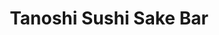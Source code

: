 ---
layout: place
title: "Tanoshi Sushi Sake Bar"
permalink: /new-york/new-york/tanoshi-sushi-sake-bar.html
stateAbbr: NY
stateName: New York
cityName: New York
place_id: ChIJd35w0MZYwokR7LgKqfX4tXM
photos:
  - name: >-
      places/ChIJd35w0MZYwokR7LgKqfX4tXM/photos/AeeoHcJqe2JgrZL1sp-Z4UEPWTo4pmRpZ3dqpOVk6LzgoHJ2uzrtE1Nn962PGAHU7W6x0xolVf-BXtLm1-MTFbxcNxcvbOqNi5yDx3fXBLdAnPgMJUEPEqXU_amnqk9K6MsL-qFHuWpB4fXpkvEOr_ANmKlufn7b0ZOFC5FtKEJpQM9XAyAGE-U3cA2GTbfE-6RLUmTDE973YmghBdi-WtYUy8lfoQGnA2c0FwbXOcp_bGxldPpYQMoSemK90QQM3gOGM6soKTFUkKAJsqOqcKkBoRTM4UsyZpX2dZUHaC-zgy7FqTKwDpc_YP8sJLt1FooMQmQsVSHnMmGZNIRq8LqAkIV1B-XWZY4Ow8lr2_UvmVVK9qSetbN2Dl1QqxAsUYnDl2-DW_POIfKEIgIEI1jHndmq1eFCPZnP5D2OdP3Id9k
    widthPx: 3024
    heightPx: 4032
    authorAttributions:
      - displayName: H C
        uri: https://maps.google.com/maps/contrib/111005074399886173100
        photoUri: >-
          https://lh3.googleusercontent.com/a-/ALV-UjUZnGkLWYIYPSNYZytkmHqh_sMby5rFF59-3smnm1qv7FqU43pF=s100-p-k-no-mo
    flagContentUri: >-
      https://www.google.com/local/imagery/report/?cb_client=maps_api_places.places_api&image_key=!1e10!2sCIHM0ogKEICAgMCwoI_8Nw&hl=en-US
    googleMapsUri: >-
      https://www.google.com/maps/place//data=!3m4!1e2!3m2!1sCIHM0ogKEICAgMCwoI_8Nw!2e10!4m2!3m1!1s0x89c258c6d0707e77:0x73b5f8f5a90ab8ec
  - name: >-
      places/ChIJd35w0MZYwokR7LgKqfX4tXM/photos/AeeoHcJExdKCXazsrSHy71FM5lul9zBv4ei8fi_taPJnPTyyZ6V8C6WXOtldO6TEW4KtrAlINkC1-O0Mfusabo00nAwd_v7Rs3oP0TrRz7NSNQewjNvEpAJ02o1d21_PG10cLnJlNgJdqOsU_GAMr5_jly2X0KcJORt4Za5Ro5UlvyFEEENlW42d0ZkPpd_B8b0Em981NufpLnUGsOlLFc-xOqTQNgtf5pmNYFo7dOvEjVUSxllokgKK-3Jx8rCJImwlhLIKMTfx_3CMtgwNZi-n08iqUPam431020cesY82
    widthPx: 1000
    heightPx: 750
    authorAttributions:
      - displayName: Tanoshi Sushi Sake Bar
        uri: https://maps.google.com/maps/contrib/102659668981876945027
        photoUri: >-
          https://lh3.googleusercontent.com/a-/ALV-UjUOPV8ERZhLB6wKKFqQcG1IHF5NcBfuXj8GfGHcGHeaPgQq=s100-p-k-no-mo
    flagContentUri: >-
      https://www.google.com/local/imagery/report/?cb_client=maps_api_places.places_api&image_key=!1e10!2sAF1QipOlKOZEMy7EAis2T4RCn1DgflFJ-pIz7l4SPw&hl=en-US
    googleMapsUri: >-
      https://www.google.com/maps/place//data=!3m4!1e2!3m2!1sAF1QipOlKOZEMy7EAis2T4RCn1DgflFJ-pIz7l4SPw!2e10!4m2!3m1!1s0x89c258c6d0707e77:0x73b5f8f5a90ab8ec
  - name: >-
      places/ChIJd35w0MZYwokR7LgKqfX4tXM/photos/AeeoHcLkFzic-w6dYSyM-jXrM6DXW0CuB-lGT3zXemw0hvFOcufUHsowI33JKg0luqhoIcwJPrTAvjVFtf5lhkDbmcbeRWee6J42vKG-i0sdOsfAdInFryfd0VvcYwnTvQeH245i58mWaVn1yL_uHV7JqJEaSKi4VDTrJXp8lCctTid0ShJYr-Xjs93CSyQ_iFfB966lYExvOcMaugoGQAURNhDSUHkzf-n7t7D1bk04zTkCuEtDG0k_5WorHy1Cbq87NGRQJT138SKiz4ynFZpaqD6aSfabqkrGaCOtZ2g4
    widthPx: 820
    heightPx: 312
    authorAttributions:
      - displayName: Tanoshi Sushi Sake Bar
        uri: https://maps.google.com/maps/contrib/102659668981876945027
        photoUri: >-
          https://lh3.googleusercontent.com/a-/ALV-UjUOPV8ERZhLB6wKKFqQcG1IHF5NcBfuXj8GfGHcGHeaPgQq=s100-p-k-no-mo
    flagContentUri: >-
      https://www.google.com/local/imagery/report/?cb_client=maps_api_places.places_api&image_key=!1e10!2sAF1QipMATyL4uq2cAVMCS2A58hFcnDqiEYVyO-QRow&hl=en-US
    googleMapsUri: >-
      https://www.google.com/maps/place//data=!3m4!1e2!3m2!1sAF1QipMATyL4uq2cAVMCS2A58hFcnDqiEYVyO-QRow!2e10!4m2!3m1!1s0x89c258c6d0707e77:0x73b5f8f5a90ab8ec
  - name: >-
      places/ChIJd35w0MZYwokR7LgKqfX4tXM/photos/AeeoHcKBC95om1QygPr7K3Nqsdbd5pWitkOaSro8OkEE2HZ9GOxYzOF7Bcy6vSWzd395BUXHhvFbqvjUEqexVbVaLRvAwNzB6QKCxorU16LosGgkZRNg-e3RqiA1lzSH_NnrAhJVMLDr6e608sF4YQNoB2yhbF1uJFknu_dpcTpmTP6WivfQNcaqbmZfoB5T1BaVzhKeLSwzc9Eao246-CJErHxr541cG8exSGHxdrg6lVUrkHJQR_e8bNsQzXeE916ZrmEN01yDHmS0C0mpdwxFBPVwLCLbFNKwz49kdQI8i1BB2DAQGzZoSJzVGcpdLH3gK2fUK51wPR-naRoCqi1cIxBtYuKff_G9Z9_FMAOm2iN27b1tLUzR4LFSQ99vS0QZ4fb9LbmRn_RxvHw68c6cuDyczTd77hWKdOsIMeXv1I7mvn59
    widthPx: 4032
    heightPx: 3024
    authorAttributions:
      - displayName: Katie Nelson
        uri: https://maps.google.com/maps/contrib/104909516826645911456
        photoUri: >-
          https://lh3.googleusercontent.com/a-/ALV-UjVXRmsozVGhTmAFfOFdJoT4z2m0Lf1vKWIVPXOu3xuJlYbAD0fI=s100-p-k-no-mo
    flagContentUri: >-
      https://www.google.com/local/imagery/report/?cb_client=maps_api_places.places_api&image_key=!1e10!2sCIHM0ogKEICAgIDr2ffsuwE&hl=en-US
    googleMapsUri: >-
      https://www.google.com/maps/place//data=!3m4!1e2!3m2!1sCIHM0ogKEICAgIDr2ffsuwE!2e10!4m2!3m1!1s0x89c258c6d0707e77:0x73b5f8f5a90ab8ec
  - name: >-
      places/ChIJd35w0MZYwokR7LgKqfX4tXM/photos/AeeoHcIxH1MP1Vagzr5Y6ut12a34N-fivIn34PVULjYFS_2A0A2h0rgfrVUJIYPow-xXuyiNsueY3txwsqLPr1sA2if6qPwtZFTbhp-0tBVj-bFktiDUl99X5gCmkDOAr_g7XDdjE6hZR64p_Gr3BrJjvXaG7f3iZU_No6EWYixZxmlIzXwP115nhN_OSX15H7IsjdvhnXcenYW4UXEweTGxHXo7cqOisfLO6py-2kD7vleCuyjr8EV3GHgyaWBxNGDSns-UCUWO_gvhOZyF7CXE9VpztIhj49s7d3uO2F0YVJE5CTHFeVBlQ7NQBkiYN6fMkuEhBuI5p2yVcltdI4w412HUPm-5IjhLKGFEWWwUTeDAEiKwcOTQrlUz3UpmDXyniPJIIwgKkxXcoweR_uHi0flUAE7bIeEF7rX8Df_msbpFPl9X
    widthPx: 3024
    heightPx: 4032
    authorAttributions:
      - displayName: H C
        uri: https://maps.google.com/maps/contrib/111005074399886173100
        photoUri: >-
          https://lh3.googleusercontent.com/a-/ALV-UjUZnGkLWYIYPSNYZytkmHqh_sMby5rFF59-3smnm1qv7FqU43pF=s100-p-k-no-mo
    flagContentUri: >-
      https://www.google.com/local/imagery/report/?cb_client=maps_api_places.places_api&image_key=!1e10!2sCIHM0ogKEICAgMCwoI_81wE&hl=en-US
    googleMapsUri: >-
      https://www.google.com/maps/place//data=!3m4!1e2!3m2!1sCIHM0ogKEICAgMCwoI_81wE!2e10!4m2!3m1!1s0x89c258c6d0707e77:0x73b5f8f5a90ab8ec
  - name: >-
      places/ChIJd35w0MZYwokR7LgKqfX4tXM/photos/AeeoHcLl9BkjoScfsSaLaQZYYcTdWHOa0WbCDo6Su_1kAu_hNfItMCFT1ZLkfUrlBbNfrb4tzS8aYmRGAsoX31O8KTTGklEDmCSGmtRUPEFSuWp6gb_2IGz6_fxOyb9ibJNEw0Nr0O2EehUBnmTXMdj21oHnx08eKZED3BWqSJ9VNNjKdsw6NYMW7SRz0O4lPtJ0RB-ewRqNdNoY-qlKaISAn6F_BGFxj95_QV_mMv2juJ2jOs5rgRQtiK4rT9DzE8EN8IysoUREcBkZdX4cdDqh3rGm_9CEXtldLCmAa13W
    widthPx: 1000
    heightPx: 664
    authorAttributions:
      - displayName: Tanoshi Sushi Sake Bar
        uri: https://maps.google.com/maps/contrib/102659668981876945027
        photoUri: >-
          https://lh3.googleusercontent.com/a-/ALV-UjUOPV8ERZhLB6wKKFqQcG1IHF5NcBfuXj8GfGHcGHeaPgQq=s100-p-k-no-mo
    flagContentUri: >-
      https://www.google.com/local/imagery/report/?cb_client=maps_api_places.places_api&image_key=!1e10!2sAF1QipOrqwNzyMf8dmqUm1g44rTCIcipCspfEynVnw&hl=en-US
    googleMapsUri: >-
      https://www.google.com/maps/place//data=!3m4!1e2!3m2!1sAF1QipOrqwNzyMf8dmqUm1g44rTCIcipCspfEynVnw!2e10!4m2!3m1!1s0x89c258c6d0707e77:0x73b5f8f5a90ab8ec
  - name: >-
      places/ChIJd35w0MZYwokR7LgKqfX4tXM/photos/AeeoHcJlECM-6F-EX0byUromth97l6LWX7Mu4Q_WAnB38pumGx_xqXshcrmi6meDProWSnHpnzQPkFgaySoKhp0xNc85JVNYTqNIqGxxPxwSPjXwWMa9jOF9wk-L1wEKrQPLWxYzilzPGzjkPJJ8fcTyPfOEroRi8CG0pGKlTJvTdHBWIs5uaU8vzBtAjnvgcu2I1stlI36BCeK475ZjWr6fBHGtq5leXWwRjSBTRR7SZ0_9Aazfi4q0tEn9jdH5xoy9GidIhwFjwly7EbU0RjFe5aNOBV-a_FAyR19xWKqrV2ptQAIWosPzQqgIhKJMyV38V1hLukOT1Tzal3ulaF0dnpYLqwyXpYnn6wni6Lp00JXrtDLOLmR00D-fmvpXC4NBpTI2gbMuJMZxP2vCo7ej4jBJUjm6K5OR2WwJKd770SRsU0s7
    widthPx: 4800
    heightPx: 4436
    authorAttributions:
      - displayName: Edward M
        uri: https://maps.google.com/maps/contrib/101762780361561123522
        photoUri: >-
          https://lh3.googleusercontent.com/a/ACg8ocKnT5Wq6mjDSweR277mmyvwCkD4cWoAr9MpgCp4hZFyRl40rZEp=s100-p-k-no-mo
    flagContentUri: >-
      https://www.google.com/local/imagery/report/?cb_client=maps_api_places.places_api&image_key=!1e10!2sCIHM0ogKEICAgIDpguHW8gE&hl=en-US
    googleMapsUri: >-
      https://www.google.com/maps/place//data=!3m4!1e2!3m2!1sCIHM0ogKEICAgIDpguHW8gE!2e10!4m2!3m1!1s0x89c258c6d0707e77:0x73b5f8f5a90ab8ec
  - name: >-
      places/ChIJd35w0MZYwokR7LgKqfX4tXM/photos/AeeoHcLDvQLhyQGjRyb5aLipKJ2jgtJifhczsiHAtjF8KtG83HVBs8wAipO1pU7tHa9BPQ44eMyQMzEoY-lStctv3Fg90pcL283akandwPDqVtmx8_n0i3fEeLcIzg00e_OHTDmwEYRRe_DGuQUWbZi_vGnEPfX7WWZwXzzMSRAFuAOE-k5Xq47Kf6mm62kMPXZK5SNR5fd_Ts97qPQKrE9rhprhrDIvoQFbj0NMJEspMEQmRj5o7yR1oZ0K3jdmRmCVTpJ641uxfVTng53KJK_QXD5cIQqykQHDFWm-UHbCevpIn-4Q-JiCwbL7FJsdld52dPh4RN1qrn56gRI-EMvzO4eHR33DDwYBkVxDfEbQBBVmpfMtcv-ixZBKkB2oS-xSszCNUSd9ZkavOPvwsq9Sm4mQpEm3jGbU0NuSo_lEB9sfJg
    widthPx: 4800
    heightPx: 3648
    authorAttributions:
      - displayName: Edward M
        uri: https://maps.google.com/maps/contrib/101762780361561123522
        photoUri: >-
          https://lh3.googleusercontent.com/a/ACg8ocKnT5Wq6mjDSweR277mmyvwCkD4cWoAr9MpgCp4hZFyRl40rZEp=s100-p-k-no-mo
    flagContentUri: >-
      https://www.google.com/local/imagery/report/?cb_client=maps_api_places.places_api&image_key=!1e10!2sCIHM0ogKEICAgIDpguHWMg&hl=en-US
    googleMapsUri: >-
      https://www.google.com/maps/place//data=!3m4!1e2!3m2!1sCIHM0ogKEICAgIDpguHWMg!2e10!4m2!3m1!1s0x89c258c6d0707e77:0x73b5f8f5a90ab8ec
  - name: >-
      places/ChIJd35w0MZYwokR7LgKqfX4tXM/photos/AeeoHcLUv4tz9XM90B19l1cct-tZYpo4MUdBhYnkPMctf6Xo23nt8--H1h-2KRN5EI_LFrJ33GzWK5lg-NE6RIqj5CvqDlDGGVAU8VIC7GzFtBPIJzmPfmw8UoJn1rCc9mn2yyrbV_2G9Z1eDG436vvlKdZvTumZ7x1tQ1ZnavnVjjKk2QcRoF6ZDidGol29lwCe95qP1xc9p2OONbwVs-cM6nTft3HvjoIlyQDPfhChNAfVocigAzDk9vfpb73rGbhbxMS_R9K2tT6-959a1DQ6CLXEBOndLSVRQinpm8Ra
    widthPx: 750
    heightPx: 1000
    authorAttributions:
      - displayName: Tanoshi Sushi Sake Bar
        uri: https://maps.google.com/maps/contrib/102659668981876945027
        photoUri: >-
          https://lh3.googleusercontent.com/a-/ALV-UjUOPV8ERZhLB6wKKFqQcG1IHF5NcBfuXj8GfGHcGHeaPgQq=s100-p-k-no-mo
    flagContentUri: >-
      https://www.google.com/local/imagery/report/?cb_client=maps_api_places.places_api&image_key=!1e10!2sAF1QipNKQXdrshMSjh493kHCL93RThu7VFF7Cnb3iQ&hl=en-US
    googleMapsUri: >-
      https://www.google.com/maps/place//data=!3m4!1e2!3m2!1sAF1QipNKQXdrshMSjh493kHCL93RThu7VFF7Cnb3iQ!2e10!4m2!3m1!1s0x89c258c6d0707e77:0x73b5f8f5a90ab8ec
  - name: >-
      places/ChIJd35w0MZYwokR7LgKqfX4tXM/photos/AeeoHcJBnkb4c9z_KRx5gxOIYZb52l9Z30MDxMouCRpi5UOAQNELORClDpjo5Ni9JclTKr7wVfnKsRbq_yra4t9B2fKmWBy4arUQ1DguM_xNdJAqr-DkeJF1b-CNREG4O6JLPRg20UYE_mSv9CRJShhJTaoi5xXzobW7oSh5LTqHhkckO9A8xjyum4q6hKwT0156S_XpcuGXoOrVHigMk7uuwSP9hM4m1VFGB2pDujDto-pMhfOQ-glT6GpLMcqlnvfLjSvia8PdCtsLhSG1RTzmvQNZkbB1UCoXO7r7q01H8EzL4BDiqOo_DyCpGtKjcQLE83S1bX66XiSqVB2fcNFh2BdFAGo8rcE14QEMTxgClhr2JmU3JrIJPx_sW5z6CSgjhBFh-FhlcQNXzAJS5UUScXJ_Q1F4TeUZvVPw8Lwtcz653A
    widthPx: 4000
    heightPx: 3000
    authorAttributions:
      - displayName: Amos Choi
        uri: https://maps.google.com/maps/contrib/114097648328812310023
        photoUri: >-
          https://lh3.googleusercontent.com/a/ACg8ocJF5kYMC8OoNxjfo37E7sbpMrjItAMUQ99e6jxFV6FwJA_JhTU=s100-p-k-no-mo
    flagContentUri: >-
      https://www.google.com/local/imagery/report/?cb_client=maps_api_places.places_api&image_key=!1e10!2sCIHM0ogKEICAgID7gYPMUA&hl=en-US
    googleMapsUri: >-
      https://www.google.com/maps/place//data=!3m4!1e2!3m2!1sCIHM0ogKEICAgID7gYPMUA!2e10!4m2!3m1!1s0x89c258c6d0707e77:0x73b5f8f5a90ab8ec
address: 1372 York Ave, New York, NY 10021, USA
street: 1372 York Ave
city: New York
state: NY
zip: '10021'
country: USA
neighborhood: null
latitude: '40.767632'
longitude: '-73.952964'
accessibility_options:
  wheelchairAccessibleParking: false
  wheelchairAccessibleEntrance: true
  wheelchairAccessibleSeating: true
business_status: OPERATIONAL
name: Tanoshi Sushi Sake Bar
google_maps_links:
  directionsUri: >-
    https://www.google.com/maps/dir//''/data=!4m7!4m6!1m1!4e2!1m2!1m1!1s0x89c258c6d0707e77:0x73b5f8f5a90ab8ec!3e0
  placeUri: https://maps.google.com/?cid=8337844019133069548
  writeAReviewUri: >-
    https://www.google.com/maps/place//data=!4m3!3m2!1s0x89c258c6d0707e77:0x73b5f8f5a90ab8ec!12e1
  reviewsUri: >-
    https://www.google.com/maps/place//data=!4m4!3m3!1s0x89c258c6d0707e77:0x73b5f8f5a90ab8ec!9m1!1b1
  photosUri: >-
    https://www.google.com/maps/place//data=!4m3!3m2!1s0x89c258c6d0707e77:0x73b5f8f5a90ab8ec!10e5
primary_type: Sushi Restaurant
opening_hours:
  regular: null
  current: null
secondary_opening_hours:
  regular:
    weekdayDescriptions: null
    type: null
  current:
    weekdayDescriptions: null
    type: null
phone: (917) 265-8254
price_level: PRICE_LEVEL_EXPENSIVE
price_range: $100 &ndash; & up
rating: '4.7'
rating_count: 622
website: >-
  http://tanoshisushinyc.com/?y_source=1_MjIzNzEyNzYtNzE1LWxvY2F0aW9uLndlYnNpdGU%3D
description: >-
  Small, low-key Japanese pick offering high-quality omakase meals & a BYO
  policy.
reviews:
  - name: >-
      places/ChIJd35w0MZYwokR7LgKqfX4tXM/reviews/ChdDSUhNMG9nS0VJQ0FnSURfMWRiTnZBRRAB
    relativePublishTimeDescription: 2 months ago
    rating: 2
    text:
      text: >-
        This was the worst sushi experience I’ve ever had. The rice was entirely
        unsuitable for sushi – it lacked the light, fluffy texture and didn’t
        gently fall apart in the mouth. Instead, it was dense, sticky, and felt
        more like a large lump of rice or mochi. Despite using good-quality
        fish, the sushi itself was tasteless and poorly made, far worse than
        even grocery store sushi.


        The sushi chef seemed inexperienced in traditional omakase preparation.
        I was particularly surprised by how the sushi was presented without any
        thought or care for direction, something I’ve never seen at an omakase
        restaurant before. Additionally, hygiene was concerning, as the chef
        used the same gloved hands to handle sushi and touch various items
        around the kitchen. It made for a very unpleasant experience, to the
        point where I wanted to leave halfway through.


        While the fish itself was decent, the poor execution of the sushi
        overshadowed everything else. Considering the restaurant’s previously
        strong reputation, it’s clear that something has changed – likely a
        shift in management or ownership. Unfortunately, this once-celebrated
        establishment no longer meets its past standards.
      languageCode: en
    originalText:
      text: >-
        This was the worst sushi experience I’ve ever had. The rice was entirely
        unsuitable for sushi – it lacked the light, fluffy texture and didn’t
        gently fall apart in the mouth. Instead, it was dense, sticky, and felt
        more like a large lump of rice or mochi. Despite using good-quality
        fish, the sushi itself was tasteless and poorly made, far worse than
        even grocery store sushi.


        The sushi chef seemed inexperienced in traditional omakase preparation.
        I was particularly surprised by how the sushi was presented without any
        thought or care for direction, something I’ve never seen at an omakase
        restaurant before. Additionally, hygiene was concerning, as the chef
        used the same gloved hands to handle sushi and touch various items
        around the kitchen. It made for a very unpleasant experience, to the
        point where I wanted to leave halfway through.


        While the fish itself was decent, the poor execution of the sushi
        overshadowed everything else. Considering the restaurant’s previously
        strong reputation, it’s clear that something has changed – likely a
        shift in management or ownership. Unfortunately, this once-celebrated
        establishment no longer meets its past standards.
      languageCode: en
    authorAttribution:
      displayName: J K
      uri: https://www.google.com/maps/contrib/102612039202933196302/reviews
      photoUri: >-
        https://lh3.googleusercontent.com/a-/ALV-UjWJQxSm62AzyofpWF6HcBkKHhRkXfQ4IQacesfAROmkrCkP-fMa=s128-c0x00000000-cc-rp-mo-ba2
    publishTime: '2025-01-25T22:34:12.804168Z'
    flagContentUri: >-
      https://www.google.com/local/review/rap/report?postId=ChdDSUhNMG9nS0VJQ0FnSURfMWRiTnZBRRAB&d=17924085&t=1
    googleMapsUri: >-
      https://www.google.com/maps/reviews/data=!4m6!14m5!1m4!2m3!1sChdDSUhNMG9nS0VJQ0FnSURfMWRiTnZBRRAB!2m1!1s0x89c258c6d0707e77:0x73b5f8f5a90ab8ec
  - name: >-
      places/ChIJd35w0MZYwokR7LgKqfX4tXM/reviews/ChZDSUhNMG9nS0VJQ0FnSUNuaDlhN0R3EAE
    relativePublishTimeDescription: 6 months ago
    rating: 5
    text:
      text: >-
        Every piece was a delicacy, thank you for the omakase experience! I
        loved the fact that the sole focus was on the food itself - not on the
        decoration, etc. - and that it’s BYOB. The environment was also very
        relaxed. Highly recommend!
      languageCode: en
    originalText:
      text: >-
        Every piece was a delicacy, thank you for the omakase experience! I
        loved the fact that the sole focus was on the food itself - not on the
        decoration, etc. - and that it’s BYOB. The environment was also very
        relaxed. Highly recommend!
      languageCode: en
    authorAttribution:
      displayName: Sophie M
      uri: https://www.google.com/maps/contrib/104972825749559113720/reviews
      photoUri: >-
        https://lh3.googleusercontent.com/a/ACg8ocIPITZqf5madO7VG6t5OmdzFCyYziqJnLoMASEAiL0KIwrU_g=s128-c0x00000000-cc-rp-mo-ba2
    publishTime: '2024-09-30T14:23:53.043377Z'
    flagContentUri: >-
      https://www.google.com/local/review/rap/report?postId=ChZDSUhNMG9nS0VJQ0FnSUNuaDlhN0R3EAE&d=17924085&t=1
    googleMapsUri: >-
      https://www.google.com/maps/reviews/data=!4m6!14m5!1m4!2m3!1sChZDSUhNMG9nS0VJQ0FnSUNuaDlhN0R3EAE!2m1!1s0x89c258c6d0707e77:0x73b5f8f5a90ab8ec
  - name: >-
      places/ChIJd35w0MZYwokR7LgKqfX4tXM/reviews/ChdDSUhNMG9nS0VJQ0FnTUR3ME0zd2tBRRAB
    relativePublishTimeDescription: 3 weeks ago
    rating: 5
    text:
      text: >-
        If you’re looking for an authentic omakase experience, look no
        further—this place is the real deal. Every piece of sushi was a
        masterpiece, with the kind of precision and freshness that makes you
        momentarily forget every other meal you’ve ever had. Chef Tomoki
        elevated the entire experience, not just with his incredible skill, but
        with his humor and personality. He had us laughing between bites of
        perfectly crafted sushi, making the meal feel both intimate and
        unforgettable.


        From the melt-in-your-mouth fish to the perfectly seasoned rice, every
        course was a journey of flavors. If you appreciate true Japanese
        craftsmanship this is the omakase spot for you. Can’t wait to come back!
      languageCode: en
    originalText:
      text: >-
        If you’re looking for an authentic omakase experience, look no
        further—this place is the real deal. Every piece of sushi was a
        masterpiece, with the kind of precision and freshness that makes you
        momentarily forget every other meal you’ve ever had. Chef Tomoki
        elevated the entire experience, not just with his incredible skill, but
        with his humor and personality. He had us laughing between bites of
        perfectly crafted sushi, making the meal feel both intimate and
        unforgettable.


        From the melt-in-your-mouth fish to the perfectly seasoned rice, every
        course was a journey of flavors. If you appreciate true Japanese
        craftsmanship this is the omakase spot for you. Can’t wait to come back!
      languageCode: en
    authorAttribution:
      displayName: Welldone Lighting
      uri: https://www.google.com/maps/contrib/112602444735948297211/reviews
      photoUri: >-
        https://lh3.googleusercontent.com/a-/ALV-UjULJXQNmlD6wbFWTEer2uFh4zIHQaf4teDNop3qif9dLRLNJCAS=s128-c0x00000000-cc-rp-mo
    publishTime: '2025-03-22T20:55:47.045333Z'
    flagContentUri: >-
      https://www.google.com/local/review/rap/report?postId=ChdDSUhNMG9nS0VJQ0FnTUR3ME0zd2tBRRAB&d=17924085&t=1
    googleMapsUri: >-
      https://www.google.com/maps/reviews/data=!4m6!14m5!1m4!2m3!1sChdDSUhNMG9nS0VJQ0FnTUR3ME0zd2tBRRAB!2m1!1s0x89c258c6d0707e77:0x73b5f8f5a90ab8ec
  - name: >-
      places/ChIJd35w0MZYwokR7LgKqfX4tXM/reviews/ChZDSUhNMG9nS0VJQ0FnSURmM1BMelhnEAE
    relativePublishTimeDescription: 3 months ago
    rating: 2
    text:
      text: >-
        We visited Tanoshi Sushi Sake Bar mainly because of their stellar
        reviews, and I truly wish I could add another five stars here because
        their food absolutely deserves it. Lazarus, our Hispanic sushi chef, has
        completely embraced his role and delivered an incredible dining
        experience. He was even somewhat of a "Soup Nazi" — berating my wife for
        putting a slice of ginger on one of the dishes. I respect their
        traditionalism and dedication to detail, and the results were undeniably
        scrumptious.


        However, I am deducting stars for a few reasons:


        1. The Chairs: The seating is downright uncomfortable—cheap, swiveling
        bar stools with no back support. For the kind of dining experience
        they’re aiming to offer, this simply doesn’t cut it.


        2. Ambiance and Price: The restaurant feels about 20-30% too expensive
        for the overall experience. While the sushi itself is unforgettable, the
        setting doesn’t match the price point. Investing in better chairs and
        upgrading the decor could elevate the atmosphere to match the quality of
        the food.


        I’m rooting for this place and genuinely hope they make some changes
        because their sushi is exceptional. With a few adjustments, they have
        the potential to create a dining experience as memorable as their
        dishes.
      languageCode: en
    originalText:
      text: >-
        We visited Tanoshi Sushi Sake Bar mainly because of their stellar
        reviews, and I truly wish I could add another five stars here because
        their food absolutely deserves it. Lazarus, our Hispanic sushi chef, has
        completely embraced his role and delivered an incredible dining
        experience. He was even somewhat of a "Soup Nazi" — berating my wife for
        putting a slice of ginger on one of the dishes. I respect their
        traditionalism and dedication to detail, and the results were undeniably
        scrumptious.


        However, I am deducting stars for a few reasons:


        1. The Chairs: The seating is downright uncomfortable—cheap, swiveling
        bar stools with no back support. For the kind of dining experience
        they’re aiming to offer, this simply doesn’t cut it.


        2. Ambiance and Price: The restaurant feels about 20-30% too expensive
        for the overall experience. While the sushi itself is unforgettable, the
        setting doesn’t match the price point. Investing in better chairs and
        upgrading the decor could elevate the atmosphere to match the quality of
        the food.


        I’m rooting for this place and genuinely hope they make some changes
        because their sushi is exceptional. With a few adjustments, they have
        the potential to create a dining experience as memorable as their
        dishes.
      languageCode: en
    authorAttribution:
      displayName: yochai maital
      uri: https://www.google.com/maps/contrib/101273372590800160989/reviews
      photoUri: >-
        https://lh3.googleusercontent.com/a-/ALV-UjXTHDCEp3iiGGlBTAQcUAlu9gr1BsCCC1s4WEPRyUukt3j2aJct=s128-c0x00000000-cc-rp-mo-ba4
    publishTime: '2025-01-04T16:58:43.001027Z'
    flagContentUri: >-
      https://www.google.com/local/review/rap/report?postId=ChZDSUhNMG9nS0VJQ0FnSURmM1BMelhnEAE&d=17924085&t=1
    googleMapsUri: >-
      https://www.google.com/maps/reviews/data=!4m6!14m5!1m4!2m3!1sChZDSUhNMG9nS0VJQ0FnSURmM1BMelhnEAE!2m1!1s0x89c258c6d0707e77:0x73b5f8f5a90ab8ec
  - name: >-
      places/ChIJd35w0MZYwokR7LgKqfX4tXM/reviews/ChZDSUhNMG9nS0VJQ0FnTUNJNzhYUmFnEAE
    relativePublishTimeDescription: a week ago
    rating: 1
    text:
      text: >-
        The worst omakase experience I’ve ever had.

        I came in for lunch and ordered the $60, 6 piece set. Every piece of
        fish tasted watery, mushy, and completely lacked flavor some even had a
        bad smell. It was clear the fish was not fresh at all. I left feeling
        really disappointed and honestly a bit sick.


        What’s worse, it’s very obvious that this restaurant doesn’t care about
        their customers they just want to get rid of old, unfresh fish and make
        a quick buck. The main chef didn’t seem to care at all about what he was
        making. He was chatting with his coworkers the entire time, totally
        checked out. I couldn’t help but wonder did he even think about what he
        was serving?


        I walked in because of the good Google reviews, but I want to warn
        others: don’t let the ratings fool you. This meal ruined my whole day.
        Be careful before you waste your time and money here.
      languageCode: en
    originalText:
      text: >-
        The worst omakase experience I’ve ever had.

        I came in for lunch and ordered the $60, 6 piece set. Every piece of
        fish tasted watery, mushy, and completely lacked flavor some even had a
        bad smell. It was clear the fish was not fresh at all. I left feeling
        really disappointed and honestly a bit sick.


        What’s worse, it’s very obvious that this restaurant doesn’t care about
        their customers they just want to get rid of old, unfresh fish and make
        a quick buck. The main chef didn’t seem to care at all about what he was
        making. He was chatting with his coworkers the entire time, totally
        checked out. I couldn’t help but wonder did he even think about what he
        was serving?


        I walked in because of the good Google reviews, but I want to warn
        others: don’t let the ratings fool you. This meal ruined my whole day.
        Be careful before you waste your time and money here.
      languageCode: en
    authorAttribution:
      displayName: yuhan ye
      uri: https://www.google.com/maps/contrib/114646671269257222174/reviews
      photoUri: >-
        https://lh3.googleusercontent.com/a/ACg8ocIdO3D1mWtRweT13uaBFKt5seZSRjesyMGMQ6foSyY2VbvRiYQ=s128-c0x00000000-cc-rp-mo
    publishTime: '2025-04-05T17:47:42.380390Z'
    flagContentUri: >-
      https://www.google.com/local/review/rap/report?postId=ChZDSUhNMG9nS0VJQ0FnTUNJNzhYUmFnEAE&d=17924085&t=1
    googleMapsUri: >-
      https://www.google.com/maps/reviews/data=!4m6!14m5!1m4!2m3!1sChZDSUhNMG9nS0VJQ0FnTUNJNzhYUmFnEAE!2m1!1s0x89c258c6d0707e77:0x73b5f8f5a90ab8ec
parking_options:
  freeParkingLot: false
  paidStreetParking: true
  valetParking: false
payment_options:
  acceptsCreditCards: true
  acceptsCashOnly: false
allow_dogs: null
curbside_pickup: false
delivery: true
dine_in: true
good_for_children: false
good_for_groups: null
good_for_sports: false
live_music: false
menu_for_children: false
outdoor_seating: false
reservable: true
restroom: true
serves_beer: true
serves_breakfast: false
serves_brunch: false
serves_cocktails: false
serves_coffee: false
serves_dinner: true
serves_dessert: false
serves_lunch: true
serves_vegetarian_food: false
serves_wine: true
takeout: true

---